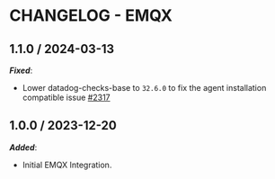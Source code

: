 # CHANGELOG - EMQX

## 1.1.0 / 2024-03-13

***Fixed***:

* Lower datadog-checks-base to `32.6.0` to fix the agent installation compatible issue [#2317](https://github.com/DataDog/integrations-extras/pull/2317)

## 1.0.0 / 2023-12-20

***Added***:

* Initial EMQX Integration.
